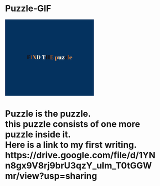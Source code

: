 # Puzzle-GIF</br>

![](output.gif)

<h1>Puzzle is the puzzle.</br>
this puzzle consists of one more puzzle inside it.</br>
Here is a link to my first writing.</br>
https://drive.google.com/file/d/1YNn8gx9V8rj9brU3qzY_ulm_T0tGGWmr/view?usp=sharing


